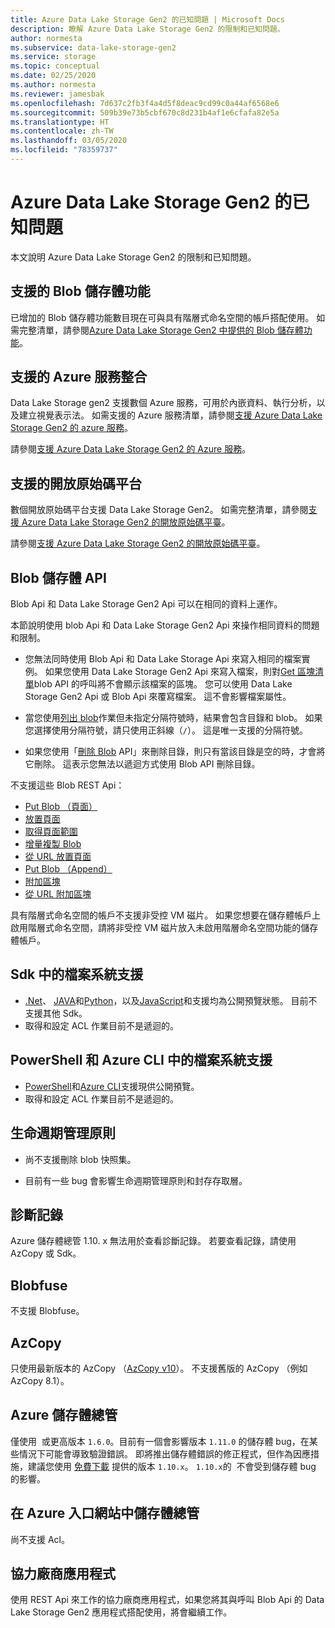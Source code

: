 ```yaml
---
title: Azure Data Lake Storage Gen2 的已知問題 | Microsoft Docs
description: 瞭解 Azure Data Lake Storage Gen2 的限制和已知問題。
author: normesta
ms.subservice: data-lake-storage-gen2
ms.service: storage
ms.topic: conceptual
ms.date: 02/25/2020
ms.author: normesta
ms.reviewer: jamesbak
ms.openlocfilehash: 7d637c2fb3f4a4d5f8deac9cd99c0a44af6568e6
ms.sourcegitcommit: 509b39e73b5cbf670c8d231b4af1e6cfafa82e5a
ms.translationtype: HT
ms.contentlocale: zh-TW
ms.lasthandoff: 03/05/2020
ms.locfileid: "78359737"
---
```

# <a name="known-issues-with-azure-data-lake-storage-gen2"></a>Azure Data Lake Storage Gen2 的已知問題

本文說明 Azure Data Lake Storage Gen2 的限制和已知問題。

## <a name="supported-blob-storage-features"></a>支援的 Blob 儲存體功能

已增加的 Blob 儲存體功能數目現在可與具有階層式命名空間的帳戶搭配使用。 如需完整清單，請參閱[Azure Data Lake Storage Gen2 中提供的 Blob 儲存體功能](data-lake-storage-supported-blob-storage-features.md)。

## <a name="supported-azure-service-integrations"></a>支援的 Azure 服務整合

Data Lake Storage gen2 支援數個 Azure 服務，可用於內嵌資料、執行分析，以及建立視覺表示法。 如需支援的 Azure 服務清單，請參閱[支援 Azure Data Lake Storage Gen2 的 azure 服務](data-lake-storage-supported-azure-services.md)。

請參閱[支援 Azure Data Lake Storage Gen2 的 Azure 服務](data-lake-storage-supported-azure-services.md)。

## <a name="supported-open-source-platforms"></a>支援的開放原始碼平台

數個開放原始碼平台支援 Data Lake Storage Gen2。 如需完整清單，請參閱[支援 Azure Data Lake Storage Gen2 的開放原始碼平臺](data-lake-storage-supported-open-source-platforms.md)。

請參閱[支援 Azure Data Lake Storage Gen2 的開放原始碼平臺](data-lake-storage-supported-open-source-platforms.md)。

## <a name="blob-storage-apis"></a>Blob 儲存體 API

Blob Api 和 Data Lake Storage Gen2 Api 可以在相同的資料上運作。

本節說明使用 blob Api 和 Data Lake Storage Gen2 Api 來操作相同資料的問題和限制。

* 您無法同時使用 Blob Api 和 Data Lake Storage Api 來寫入相同的檔案實例。 如果您使用 Data Lake Storage Gen2 Api 來寫入檔案，則對[Get 區塊清單](https://docs.microsoft.com/rest/api/storageservices/get-block-list)blob API 的呼叫將不會顯示該檔案的區塊。 您可以使用 Data Lake Storage Gen2 Api 或 Blob Api 來覆寫檔案。 這不會影響檔案屬性。

* 當您使用[列出 blob](https://docs.microsoft.com/rest/api/storageservices/list-blobs)作業但未指定分隔符號時，結果會包含目錄和 blob。 如果您選擇使用分隔符號，請只使用正斜線（`/`）。 這是唯一支援的分隔符號。

* 如果您使用「[刪除 Blob](https://docs.microsoft.com/rest/api/storageservices/delete-blob) API」來刪除目錄，則只有當該目錄是空的時，才會將它刪除。 這表示您無法以遞迴方式使用 Blob API 刪除目錄。

不支援這些 Blob REST Api：

* [Put Blob （頁面）](https://docs.microsoft.com/rest/api/storageservices/put-blob)
* [放置頁面](https://docs.microsoft.com/rest/api/storageservices/put-page)
* [取得頁面範圍](https://docs.microsoft.com/rest/api/storageservices/get-page-ranges)
* [增量複製 Blob](https://docs.microsoft.com/rest/api/storageservices/incremental-copy-blob)
* [從 URL 放置頁面](https://docs.microsoft.com/rest/api/storageservices/put-page-from-url)
* [Put Blob （Append）](https://docs.microsoft.com/rest/api/storageservices/put-blob)
* [附加區塊](https://docs.microsoft.com/rest/api/storageservices/append-block)
* [從 URL 附加區塊](https://docs.microsoft.com/rest/api/storageservices/append-block-from-url)

具有階層式命名空間的帳戶不支援非受控 VM 磁片。 如果您想要在儲存體帳戶上啟用階層式命名空間，請將非受控 VM 磁片放入未啟用階層命名空間功能的儲存體帳戶。

<a id="api-scope-data-lake-client-library" />

## <a name="file-system-support-in-sdks"></a>Sdk 中的檔案系統支援

- [.Net](data-lake-storage-directory-file-acl-dotnet.md)、 [JAVA](data-lake-storage-directory-file-acl-java.md)和[Python](data-lake-storage-directory-file-acl-python.md)，以及[JavaScript](data-lake-storage-directory-file-acl-javascript.md)和支援均為公開預覽狀態。 目前不支援其他 Sdk。
- 取得和設定 ACL 作業目前不是遞迴的。

## <a name="file-system-support-in-powershell-and-azure-cli"></a>PowerShell 和 Azure CLI 中的檔案系統支援

- [PowerShell](data-lake-storage-directory-file-acl-powershell.md)和[Azure CLI](data-lake-storage-directory-file-acl-cli.md)支援現供公開預覽。
- 取得和設定 ACL 作業目前不是遞迴的。

## <a name="lifecycle-management-policies"></a>生命週期管理原則

* 尚不支援刪除 blob 快照集。  

* 目前有一些 bug 會影響生命週期管理原則和封存存取層。 

## <a name="diagnostic-logs"></a>診斷記錄

Azure 儲存體總管 1.10. x 無法用於查看診斷記錄。 若要查看記錄，請使用 AzCopy 或 Sdk。

## <a name="blobfuse"></a>Blobfuse

不支援 Blobfuse。



<a id="known-issues-tools" />

## <a name="azcopy"></a>AzCopy

只使用最新版本的 AzCopy （[AzCopy v10](https://docs.microsoft.com/azure/storage/common/storage-use-azcopy-v10?toc=%2fazure%2fstorage%2ftables%2ftoc.json)）。 不支援舊版的 AzCopy （例如 AzCopy 8.1）。

<a id="storage-explorer" />

## <a name="azure-storage-explorer"></a>Azure 儲存體總管

僅使用  或更高版本 `1.6.0`。目前有一個會影響版本 `1.11.0` 的儲存體 bug，在某些情況下可能會導致驗證錯誤。 即將推出儲存體錯誤的修正程式，但作為因應措施，建議您使用 [免費下載](https://docs.microsoft.com/azure/vs-azure-tools-storage-explorer-relnotes) 提供的版本 `1.10.x`。 `1.10.x`的  不會受到儲存體 bug 的影響。

<a id="explorer-in-portal" />

## <a name="storage-explorer-in-the-azure-portal"></a>在 Azure 入口網站中儲存體總管

尚不支援 Acl。

<a id="third-party-apps" />

## <a name="thirdpartyapplications"></a>協力廠商應用程式

使用 REST Api 來工作的協力廠商應用程式，如果您將其與呼叫 Blob Api 的 Data Lake Storage Gen2 應用程式搭配使用，將會繼續工作。






